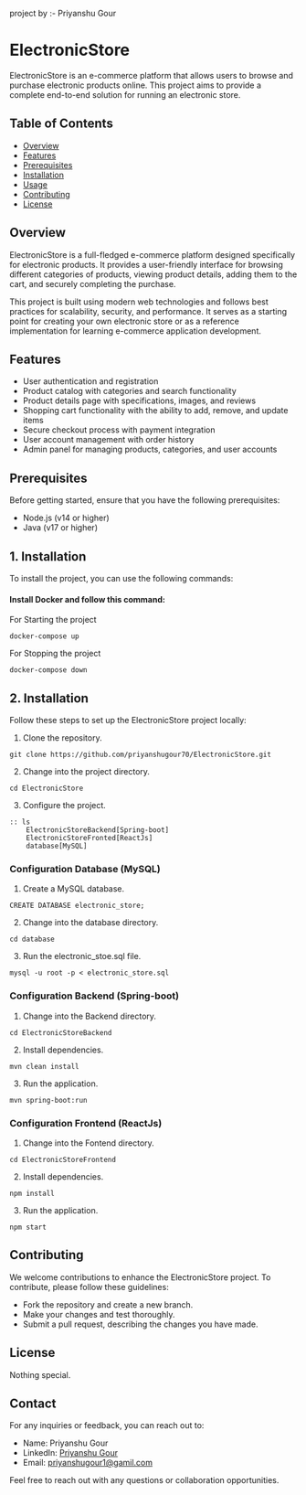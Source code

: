 project by :- Priyanshu Gour

# ElectronicStore

ElectronicStore is an e-commerce platform that allows users to browse and purchase electronic products online. This project aims to provide a complete end-to-end solution for running an electronic store.

## Table of Contents

- [Overview](#overview)
- [Features](#features)
- [Prerequisites](#prerequisites)
- [Installation](#installation)
- [Usage](#usage)
- [Contributing](#contributing)
- [License](#license)

## Overview

ElectronicStore is a full-fledged e-commerce platform designed specifically for electronic products. It provides a user-friendly interface for browsing different categories of products, viewing product details, adding them to the cart, and securely completing the purchase.

This project is built using modern web technologies and follows best practices for scalability, security, and performance. It serves as a starting point for creating your own electronic store or as a reference implementation for learning e-commerce application development.

## Features

- User authentication and registration
- Product catalog with categories and search functionality
- Product details page with specifications, images, and reviews
- Shopping cart functionality with the ability to add, remove, and update items
- Secure checkout process with payment integration
- User account management with order history
- Admin panel for managing products, categories, and user accounts

## Prerequisites

Before getting started, ensure that you have the following prerequisites:

- Node.js (v14 or higher)
- Java (v17 or higher)

## 1. Installation

To install the project, you can use the following commands:

#### Install Docker and follow this command:
 For Starting the project
```
docker-compose up
```
 For Stopping the project
```
docker-compose down
```

## 2. Installation

Follow these steps to set up the ElectronicStore project locally:

1. Clone the repository.
```git
git clone https://github.com/priyanshugour70/ElectronicStore.git
```

2. Change into the project directory.
```
cd ElectronicStore
```

3. Configure the project.
```
:: ls
    ElectronicStoreBackend[Spring-boot]
    ElectronicStoreFronted[ReactJs]
    database[MySQL]
```

### Configuration Database (MySQL)
1. Create a MySQL database.
```
CREATE DATABASE electronic_store;
```

2. Change into the database directory.
```
cd database
```

3. Run the electronic_stoe.sql file.
```
mysql -u root -p < electronic_store.sql
```



### Configuration Backend (Spring-boot)
1. Change into the Backend directory.
```
cd ElectronicStoreBackend
```

2. Install dependencies.
```
mvn clean install
```

3. Run the application.
```
mvn spring-boot:run
```


### Configuration Frontend (ReactJs)
1. Change into the Fontend directory.
```
cd ElectronicStoreFrontend
```

2. Install dependencies.
```
npm install
```

3. Run the application.
```
npm start
```


## Contributing

We welcome contributions to enhance the ElectronicStore project. To contribute, please follow these guidelines:

- Fork the repository and create a new branch.
- Make your changes and test thoroughly.
- Submit a pull request, describing the changes you have made.



## License

Nothing special.


## Contact

For any inquiries or feedback, you can reach out to:

- Name: Priyanshu Gour
- LinkedIn: [Priyanshu Gour](https://www.linkedin.com/in/priyanshugour70/)
- Email: priyanshugour1@gamil.com

Feel free to reach out with any questions or collaboration opportunities.